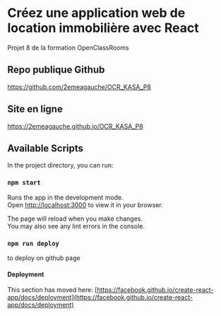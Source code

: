 # Créez une application web de location immobilière avec React
Projet 8 de la formation OpenClassRooms

## Repo publique Github

https://github.com/2emeagauche/OCR_KASA_P8

## Site en ligne 

https://2emeagauche.github.io/OCR_KASA_P8

## Available Scripts

In the project directory, you can run:

### `npm start`

Runs the app in the development mode.\
Open [http://localhost:3000](http://localhost:3000) to view it in your browser.

The page will reload when you make changes.\
You may also see any lint errors in the console.

### `npm run deploy`

to deploy on github page

#### Deployment

This section has moved here: [https://facebook.github.io/create-react-app/docs/deployment](https://facebook.github.io/create-react-app/docs/deployment)
